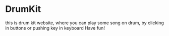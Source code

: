 # DrumKit
this is drum kit website, where you can play some song on drum, by clicking in buttons or pushing key in keyboard
Have fun!
